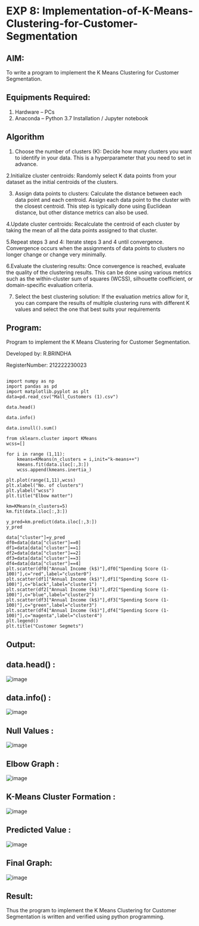 # EXP 8: Implementation-of-K-Means-Clustering-for-Customer-Segmentation

## AIM:
To write a program to implement the K Means Clustering for Customer Segmentation.

## Equipments Required:
1. Hardware – PCs
2. Anaconda – Python 3.7 Installation / Jupyter notebook

## Algorithm

1. Choose the number of clusters (K): Decide how many clusters you want to identify in your data. This is a hyperparameter that you need to set in advance.
   
2.Initialize cluster centroids: Randomly select K data points from your dataset as the initial centroids of the clusters.

3. Assign data points to clusters: Calculate the distance between each data point and each centroid. Assign each data point to the cluster with the closest centroid. This step is typically done using Euclidean distance, but other distance metrics can also be used.
   
4.Update cluster centroids: Recalculate the centroid of each cluster by taking the mean of all the data points assigned to that cluster.

5.Repeat steps 3 and 4: Iterate steps 3 and 4 until convergence. Convergence occurs when the assignments of data points to clusters no longer change or change very minimally.

6.Evaluate the clustering results: Once convergence is reached, evaluate the quality of the clustering results. This can be done using various metrics such as the within-cluster sum of squares (WCSS), silhouette coefficient, or domain-specific evaluation criteria.

7. Select the best clustering solution: If the evaluation metrics allow for it, you can compare the results of multiple clustering runs with different K values and select the one that best suits your requirements

## Program:

Program to implement the K Means Clustering for Customer Segmentation.

Developed by: R.BRINDHA

RegisterNumber: 212222230023 
```

import numpy as np
import pandas as pd
import matplotlib.pyplot as plt
data=pd.read_csv("Mall_Customers (1).csv")

data.head()

data.info()

data.isnull().sum()

from sklearn.cluster import KMeans
wcss=[]

for i in range (1,11):
    kmeans=KMeans(n_clusters = i,init="k-means++")
    kmeans.fit(data.iloc[:,3:])
    wcss.append(kmeans.inertia_)

plt.plot(range(1,11),wcss)
plt.xlabel("No. of clusters")
plt.ylabel("wcss")
plt.title("Elbow matter")

km=KMeans(n_clusters=5)
km.fit(data.iloc[:,3:])

y_pred=km.predict(data.iloc[:,3:])
y_pred

data["cluster"]=y_pred
df0=data[data["cluster"]==0]
df1=data[data["cluster"]==1]
df2=data[data["cluster"]==2]
df3=data[data["cluster"]==3]
df4=data[data["cluster"]==4]
plt.scatter(df0["Annual Income (k$)"],df0["Spending Score (1-100)"],c="red",label="cluster0")
plt.scatter(df1["Annual Income (k$)"],df1["Spending Score (1-100)"],c="black",label="cluster1")
plt.scatter(df2["Annual Income (k$)"],df2["Spending Score (1-100)"],c="blue",label="cluster2")
plt.scatter(df3["Annual Income (k$)"],df3["Spending Score (1-100)"],c="green",label="cluster3")
plt.scatter(df4["Annual Income (k$)"],df4["Spending Score (1-100)"],c="magenta",label="cluster4")
plt.legend()
plt.title("Customer Segmets")
```

## Output:
## data.head() :
![image](https://github.com/Brindha77/Implementation-of-K-Means-Clustering-for-Customer-Segmentation/assets/118889143/fce5da76-aeee-4e9d-9364-7745c3bec91c)

## data.info() :
![image](https://github.com/Brindha77/Implementation-of-K-Means-Clustering-for-Customer-Segmentation/assets/118889143/48604aea-e934-45b3-8cfb-003579f4bfa4)

## Null Values :
![image](https://github.com/Brindha77/Implementation-of-K-Means-Clustering-for-Customer-Segmentation/assets/118889143/c9c72e9a-b9ab-4176-b0e9-077de0b4d8d2)

## Elbow Graph :
![image](https://github.com/Brindha77/Implementation-of-K-Means-Clustering-for-Customer-Segmentation/assets/118889143/afd42412-2677-435d-9f57-ac3c9c5f1181)

## K-Means Cluster Formation :
![image](https://github.com/Brindha77/Implementation-of-K-Means-Clustering-for-Customer-Segmentation/assets/118889143/1b34bd99-d30a-45bb-b12f-cb4278f39101)


## Predicted Value :
![image](https://github.com/Brindha77/Implementation-of-K-Means-Clustering-for-Customer-Segmentation/assets/118889143/1f579300-9d25-4b18-8223-5d23d4628619)

## Final Graph:
![image](https://github.com/Brindha77/Implementation-of-K-Means-Clustering-for-Customer-Segmentation/assets/118889143/175c944b-0c2c-498e-b584-7ab9d2c35229)


## Result:
Thus the program to implement the K Means Clustering for Customer Segmentation is written and verified using python programming.
